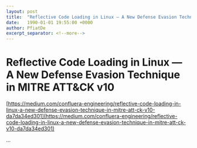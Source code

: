 ```yaml
---
layout: post
title:  "Reflective Code Loading in Linux — A New Defense Evasion Technique in MITRE ATT&CK v10"
date:   1990-01-01 19:55:00 +0000
author: PfiatDe
excerpt_separator: <!--more-->
---
```


# Reflective Code Loading in Linux — A New Defense Evasion Technique in MITRE ATT&CK v10
[https://medium.com/confluera-engineering/reflective-code-loading-in-linux-a-new-defense-evasion-technique-in-mitre-att-ck-v10-da7da34ed301](https://medium.com/confluera-engineering/reflective-code-loading-in-linux-a-new-defense-evasion-technique-in-mitre-att-ck-v10-da7da34ed301)

...
<!--more-->
